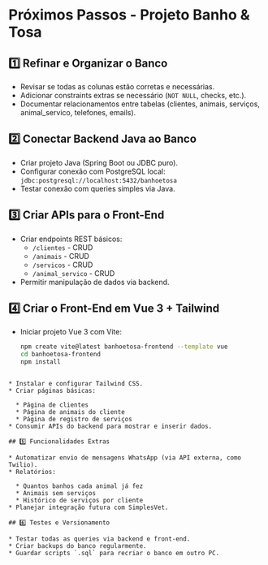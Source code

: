 # Próximos Passos - Projeto Banho & Tosa

## 1️⃣ Refinar e Organizar o Banco
- Revisar se todas as colunas estão corretas e necessárias.
- Adicionar constraints extras se necessário (`NOT NULL`, checks, etc.).
- Documentar relacionamentos entre tabelas (clientes, animais, serviços, animal_servico, telefones, emails).

## 2️⃣ Conectar Backend Java ao Banco
- Criar projeto Java (Spring Boot ou JDBC puro).
- Configurar conexão com PostgreSQL local:
  `jdbc:postgresql://localhost:5432/banhoetosa`
- Testar conexão com queries simples via Java.

## 3️⃣ Criar APIs para o Front-End
- Criar endpoints REST básicos:
  - `/clientes` - CRUD
  - `/animais` - CRUD
  - `/servicos` - CRUD
  - `/animal_servico` - CRUD
- Permitir manipulação de dados via backend.

## 4️⃣ Criar o Front-End em Vue 3 + Tailwind
- Iniciar projeto Vue 3 com Vite:
  ```bash
  npm create vite@latest banhoetosa-frontend --template vue
  cd banhoetosa-frontend
  npm install
````

* Instalar e configurar Tailwind CSS.
* Criar páginas básicas:

  * Página de clientes
  * Página de animais do cliente
  * Página de registro de serviços
* Consumir APIs do backend para mostrar e inserir dados.

## 5️⃣ Funcionalidades Extras

* Automatizar envio de mensagens WhatsApp (via API externa, como Twilio).
* Relatórios:

  * Quantos banhos cada animal já fez
  * Animais sem serviços
  * Histórico de serviços por cliente
* Planejar integração futura com SimplesVet.

## 6️⃣ Testes e Versionamento

* Testar todas as queries via backend e front-end.
* Criar backups do banco regularmente.
* Guardar scripts `.sql` para recriar o banco em outro PC.
